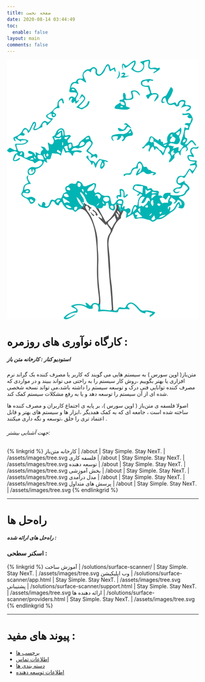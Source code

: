 ```yaml
---
title: صفحه نخست
date: 2020-08-14 03:44:49
toc:
  enable: false
layout: main
comments: false 
---
```


![استدیو کنار](./assets/images/tree.svg#main-poster)

# **کارگاه نوآوری های روزمره :** 

##### استودیو کنار : کارخانه متن باز

متن‌باز( اوپن سورس ) به سیستم هایی می گویند که کاربر یا مصرف کننده بک گراند نرم افزاری یا بهتر بگوییم ،‌روش کار سیستم را به راحتی می تواند ببیند و در مواردی که مصرف کننده توانایی فنی درک و توسعه سیستم را داشته باشد،می تواند نسخه شخصی شده ای از آن سیستم را توسعه دهد و یا به رفع مشکلات سیستم کمک کند.

اصولا فلسفه ی متن‌باز ( اوپن سورس )، بر پایه ی اجتماع کاربران و مصرف کننده ها ساخته شده است ، جامعه ای که به کمک همدیگر ،ابزار ها و سیستم های بهتر و قابل اعتماد تری را خلق ،‌توسعه و نگه داری میکنند .

###### جهت آشنایی بیشتر:

{% linkgrid %}
کارخانه متن‌باز | /about | Stay Simple. Stay NexT. | /assets/images/tree.svg
فلسفه کاری  | /about | Stay Simple. Stay NexT. | /assets/images/tree.svg
توسعه دهنده | /about | Stay Simple. Stay NexT. | /assets/images/tree.svg
بخش آموزشی | /about | Stay Simple. Stay NexT. | /assets/images/tree.svg
مدل درآمدی  | /about | Stay Simple. Stay NexT. | /assets/images/tree.svg
پرسش های متداول | /about | Stay Simple. Stay NexT. | /assets/images/tree.svg
{% endlinkgrid %}

------

# **راه‌حل ها**

##### راه‌حل های ارائه شده :



### اسکنر سطحی :

{% linkgrid %}
آموزش ساخت  | /solutions/surface-scanner/ | Stay Simple. Stay NexT. | /assets/images/tree.svg
وب اپلیکیشن | /solutions/surface-scanner/app.html | Stay Simple. Stay NexT. | /assets/images/tree.svg
پشتیبانی | /solutions/surface-scanner/support.html | Stay Simple. Stay NexT. | /assets/images/tree.svg
ارائه دهنده ها | /solutions/surface-scanner/providers.html | Stay Simple. Stay NexT. | /assets/images/tree.svg
{% endlinkgrid %}



---

# پیوند های مفید :

- [برچسب ها](/tags)
- [اطلاعات تماس](/contact)
- [دسته بندی ها](/categories)
- [اطلاعات توسعه دهنده](/about)


